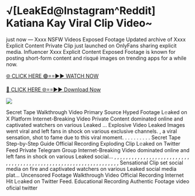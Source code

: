 # √[LeakEd@Instagram^Reddit] Katiana Kay Viral Clip Video~

just now — Xxxx NSFW Videos Exposed Footage Updated archive of Xxxx Explicit Content Private Clip just launched on OnlyFans sharing explicit media. Influencer Xxxx Explicit Content Exposed Footage is known for posting short-form content and risqué images on trending apps for a while now.

[🌐 CLICK HERE 🟢==►► WATCH NOW](https://tinyurl.com/topvvv?st=viral&si=gh)

[🔴 CLICK HERE 🌐==►► Download Now](https://tinyurl.com/topvvv?st=viral&si=gh)

[![](https://t4.ftcdn.net/jpg/00/89/87/57/360_F_89875724_hMf6q0pOUbIm38tYOeJTOKDftmRMQnny.jpg)](https://tinyurl.com/topvvv?st=viral&si=gh)

Secret Tape Walkthrough Video Primary Source Hyped Footage L𝚎aked on X Platform Internet-Breaking Video Private Content dominated online and captivated watchers on various Leaked … Explosive Video Leaked Images went viral and left fans in shock on various exclusive channels. , a viral sensation, shot to fame due to this viral moment. . . . . . . . . . Secret Tape Step-by-Step Guide Official Recording Exploding Clip L𝚎aked on Twitter Feed Private Telegram Group Internet-Breaking Video dominated online and left fans in shock on various Leaked social… , , , , , , , , , , , , , , , , , , , , , , , , , , , , , , , , , , , , , , , , , , , , , , , , , , , , , , , , , , , , , , , , , Sensational Clip set social media on fire and captivated watchers on various Leaked social media plat… Uncensored Footage Walkthrough Video Official Recording Internet Hit L𝚎aked on Twitter Feed. Educational Recording Authentic Footage video oficial twitter

